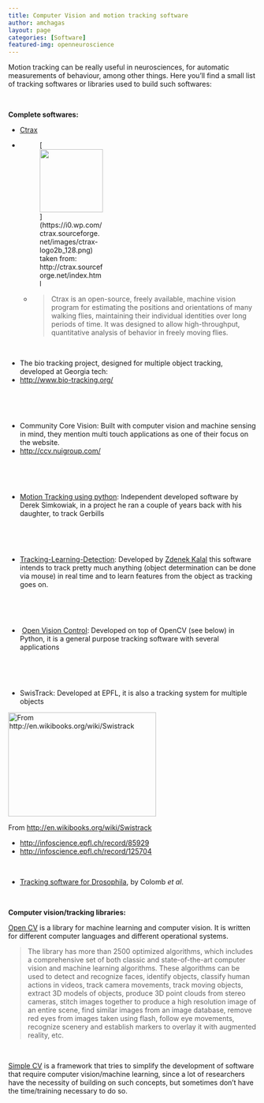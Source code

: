 ```yaml
---
title: Computer Vision and motion tracking software
author: amchagas
layout: page
categories: [Software]
featured-img: openneuroscience
---
```


Motion tracking can be really useful in neurosciences, for automatic measurements of behaviour, among other things. Here you&#8217;ll find a small list of tracking softwares or libraries used to build such softwares:

&nbsp;

**Complete softwares:**

  * [Ctrax](http://ctrax.sourceforge.net/index.html)

  * <figure style="width: 128px" class="wp-caption alignnone">[<img src="https://i0.wp.com/ctrax.sourceforge.net/images/ctrax-logo2b_128.png?resize=128%2C128" alt="" width="128" height="128" data-recalc-dims="1" />](https://i0.wp.com/ctrax.sourceforge.net/images/ctrax-logo2b_128.png)<figcaption class="wp-caption-text">taken from: http://ctrax.sourceforge.net/index.html</figcaption></figure></li>

      * > Ctrax is an open-source, freely available, machine vision program for estimating the positions and orientations of many walking flies, maintaining their individual identities over long periods of time. It was designed to allow high-throughput, quantitative analysis of behavior in freely moving flies.</ul>

    &nbsp;

      * The bio tracking project, designed for multiple object tracking, developed at Georgia tech:
      * <a href="http://www.bio-tracking.org/" target="_blank" rel="noopener">http://www.bio-tracking.org/</a>

    <span class="embed-youtube" style="text-align:center; display: block;"></span>

    &nbsp;

    &nbsp;

      * Community Core Vision: Built with computer vision and machine sensing in mind, they mention multi touch applications as one of their focus on the website.
      * <http://ccv.nuigroup.com/>

    <span class="embed-youtube" style="text-align:center; display: block;"></span>

    &nbsp;

    &nbsp;

      * [Motion Tracking using python](http://derek.simkowiak.net/motion-tracking-with-python/): Independent developed software by Derek Simkowiak, in a project he ran a couple of years back with his daughter, to track Gerbills

    <span class="embed-youtube" style="text-align:center; display: block;"></span>

    &nbsp;

    &nbsp;

      * [Tracking-Learning-Detection](http://personal.ee.surrey.ac.uk/Personal/Z.Kalal/tld.html): Developed by [Zdenek Kalal](http://personal.ee.surrey.ac.uk/Personal/Z.Kalal/index.html) this software intends to track pretty much anything (object determination can be done via mouse) in real time and to learn features from the object as tracking goes on.

    <span class="embed-youtube" style="text-align:center; display: block;"></span>

    &nbsp;

    &nbsp;

      *  [Open Vision Control](http://openvisionc.sourceforge.net/): Developed on top of OpenCV (see below) in Python, it is a general purpose tracking software with several applications

    <span class="embed-youtube" style="text-align:center; display: block;"></span>

    &nbsp;

    &nbsp;

      * SwisTrack: Developed at EPFL, it is also a tracking system for multiple objects<figure id="attachment_744" style="width: 300px" class="wp-caption aligncenter">

    [<img class="size-medium wp-image-744" src="https://i0.wp.com/openeuroscience.com/wp-content/uploads/2014/04/800px-swistrack4-ubuntu.png?resize=300%2C211" alt="From http://en.wikibooks.org/wiki/Swistrack" width="300" height="211" srcset="https://i0.wp.com/openeuroscience.com/wp-content/uploads/2014/04/800px-swistrack4-ubuntu.png?w=800 800w, https://i0.wp.com/openeuroscience.com/wp-content/uploads/2014/04/800px-swistrack4-ubuntu.png?resize=300%2C212 300w, https://i0.wp.com/openeuroscience.com/wp-content/uploads/2014/04/800px-swistrack4-ubuntu.png?resize=768%2C541 768w" sizes="(max-width: 300px) 100vw, 300px" data-recalc-dims="1" />](https://i0.wp.com/openeuroscience.com/wp-content/uploads/2014/04/800px-swistrack4-ubuntu.png)<figcaption class="wp-caption-text">From http://en.wikibooks.org/wiki/Swistrack</figcaption></figure>

      * <http://infoscience.epfl.ch/record/85929>
      * <http://infoscience.epfl.ch/record/125704>

    &nbsp;

      * [Tracking software for Drosophila](http://www.plosone.org/article/info%3Adoi%2F10.1371%2Fjournal.pone.0042247), by Colomb _et al_.

    &nbsp;

    **Computer vision/tracking libraries:**

    [Open CV](http://opencv.org/) is a library for machine learning and computer vision. It is written for different computer languages and different operational systems.

    > The library has more than 2500 optimized algorithms, which includes a comprehensive set of both classic and state-of-the-art computer vision and machine learning algorithms. These algorithms can be used to detect and recognize faces, identify objects, classify human actions in videos, track camera movements, track moving objects, extract 3D models of objects, produce 3D point clouds from stereo cameras, stitch images together to produce a high resolution image of an entire scene, find similar images from an image database, remove red eyes from images taken using flash, follow eye movements, recognize scenery and establish markers to overlay it with augmented reality, etc.

    &nbsp;

    [Simple CV](http://www.simplecv.org/) is a framework that tries to simplify the development of software that require computer vision/machine learning, since a lot of researchers have the necessity of building on such concepts, but sometimes don&#8217;t have the time/training necessary to do so.
